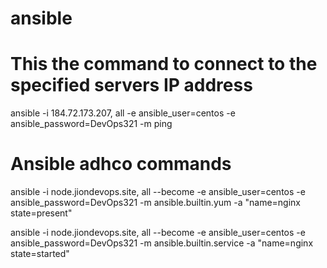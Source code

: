 # ansible
# This the command to connect to the specified servers IP address
ansible -i 184.72.173.207, all -e ansible_user=centos -e ansible_password=DevOps321 -m ping
# Ansible adhco commands
ansible -i node.jiondevops.site, all --become -e ansible_user=centos -e ansible_password=DevOps321 -m ansible.builtin.yum -a "name=nginx state=present"

ansible -i node.jiondevops.site, all --become -e ansible_user=centos -e ansible_password=DevOps321 -m ansible.builtin.service -a "name=nginx state=started"
